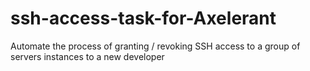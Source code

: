 # ssh-access-task-for-Axelerant
Automate the process of granting / revoking SSH access to a group of servers instances to a new developer

